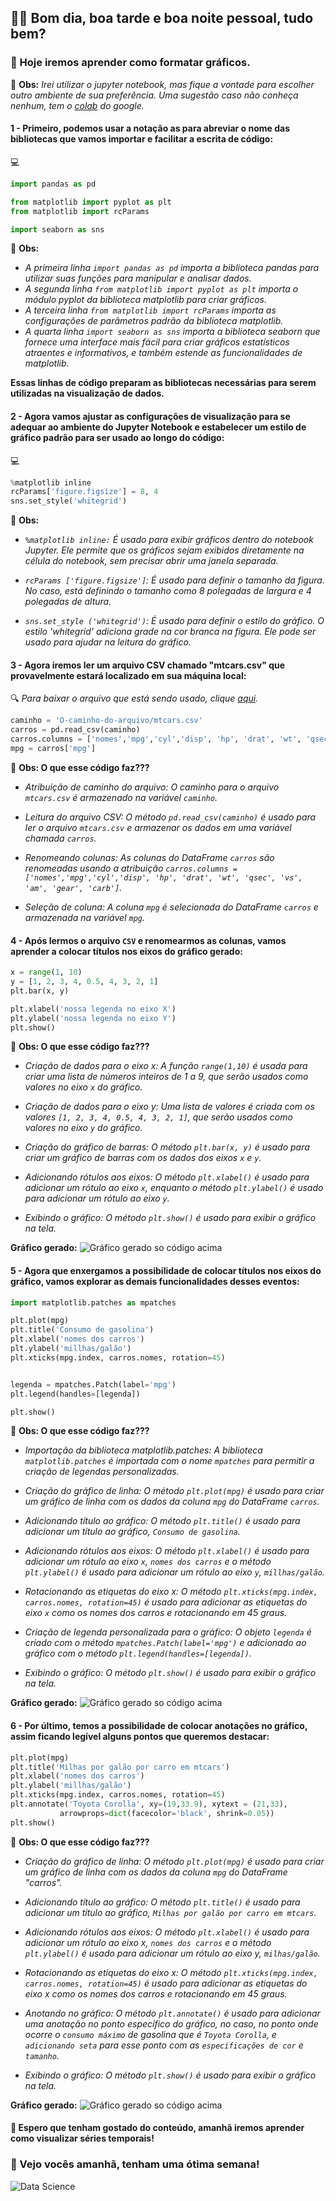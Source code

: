 ## 👨‍💼 Bom dia, boa tarde e boa noite pessoal, tudo bem?

### 🦥 Hoje iremos aprender como formatar gráficos.

📝 **Obs:** _Irei utilizar o jupyter notebook, mas fique a vontade para escolher outro ambiente de sua preferência. Uma sugestão caso não conheça nenhum, tem o [colab](https://colab.research.google.com/) do google._

#### 1 - Primeiro, podemos usar a notação as para abreviar o nome das bibliotecas que vamos importar e facilitar a escrita de código:

:computer:
```py
import pandas as pd

from matplotlib import pyplot as plt
from matplotlib import rcParams

import seaborn as sns
```

📝 **Obs:** 
- _A primeira linha `import pandas as pd` importa a biblioteca pandas para utilizar suas funções para manipular e analisar dados._
- _A segunda linha `from matplotlib import pyplot as plt` importa o módulo pyplot da biblioteca matplotlib para criar gráficos._
- _A terceira linha `from matplotlib import rcParams` importa as configurações de parâmetros padrão da biblioteca matplotlib._
- _A quarta linha `import seaborn as sns` importa a biblioteca seaborn que fornece uma interface mais fácil para criar gráficos estatísticos atraentes e informativos, e também estende as funcionalidades de matplotlib._

**Essas linhas de código preparam as bibliotecas necessárias para serem utilizadas na visualização de dados.**


#### 2 - Agora vamos ajustar as configurações de visualização para se adequar ao ambiente do Jupyter Notebook e estabelecer um estilo de gráfico padrão para ser usado ao longo do código:

:computer:
```py
%matplotlib inline
rcParams['figure.figsize'] = 8, 4
sns.set_style('whitegrid')
```

📝 **Obs:** 
 - _`%matplotlib inline:` É usado para exibir gráficos dentro do notebook Jupyter. Ele permite que os gráficos sejam exibidos diretamente na célula do notebook, sem precisar abrir uma janela separada._

- _`rcParams ['figure.figsize']`: É usado para definir o tamanho da figura. No caso, está definindo o tamanho como 8 polegadas de largura e 4 polegadas de altura._

- _`sns.set_style ('whitegrid')`: É usado para definir o estilo do gráfico. O estilo 'whitegrid' adiciona grade na cor branca na figura. Ele pode ser usado para ajudar na leitura do gráfico._


#### 3 - Agora iremos ler um arquivo CSV chamado "mtcars.csv" que provavelmente estará localizado em sua máquina local:

🔍 _Para baixar o arquivo que está sendo usado, clique [aqui](https://drive.google.com/file/d/1Z_B_nGM7O_YfNvtDYLL0PlBHzOX_WmSG/view?usp=sharing)._

```py
caminho = 'O-caminho-do-arquivo/mtcars.csv'
carros = pd.read_csv(caminho)
carros.columns = ['nomes','mpg','cyl','disp', 'hp', 'drat', 'wt', 'qsec', 'vs', 'am', 'gear', 'carb']
mpg = carros['mpg'] 
```

📝 **Obs: O que esse código faz???** 
- _Atribuição de caminho do arquivo: O caminho para o arquivo `mtcars.csv` é armazenado na variável `caminho`._

- _Leitura do arquivo CSV: O método `pd.read_csv(caminho)` é usado para ler o arquivo `mtcars.csv` e armazenar os dados em uma variável chamada `carros`._

- _Renomeando colunas: As colunas do DataFrame `carros` são renomeadas usando a atribuição `carros.columns = ['nomes','mpg','cyl','disp', 'hp', 'drat', 'wt', 'qsec', 'vs', 'am', 'gear', 'carb']`._

- _Seleção de coluna: A coluna `mpg` é selecionada do DataFrame `carros` e armazenada na variável `mpg`._


#### 4 - Após lermos o arquivo `CSV` e  renomearmos as colunas, vamos aprender a colocar títulos nos eixos do gráfico gerado:

```py
x = range(1, 10)
y = [1, 2, 3, 4, 0.5, 4, 3, 2, 1]
plt.bar(x, y)

plt.xlabel('nossa legenda no eixo X')
plt.ylabel('nossa legenda no eixo Y')
plt.show()
```

📝 **Obs: O que esse código faz???** 
- _Criação de dados para o eixo x: A função `range(1,10)` é usada para criar uma lista de números inteiros de 1 a 9, que serão usados como valores no eixo `x` do gráfico._

- _Criação de dados para o eixo y: Uma lista de valores é criada com os valores `[1, 2, 3, 4, 0.5, 4, 3, 2, 1]`, que serão usados como valores no eixo `y` do gráfico._

- _Criação do gráfico de barras: O método `plt.bar(x, y)` é usado para criar um gráfico de barras com os dados dos eixos `x` e `y`._

- _Adicionando rótulos aos eixos: O método `plt.xlabel()` é usado para adicionar um rótulo ao eixo `x`, enquanto o método `plt.ylabel()` é usado para adicionar um rótulo ao eixo `y`._

- _Exibindo o gráfico: O método `plt.show()` é usado para exibir o gráfico na tela._


**Gráfico gerado:**
![Gráfico gerado so código acima](https://github.com/moises-creator/studying_data_science/blob/main/data_science_basic_training/chapter_two/imagem11.png?raw=true)


#### 5 - Agora que enxergamos a possibilidade de colocar títulos nos eixos do gráfico, vamos explorar as demais funcionalidades desses eventos:

```py
import matplotlib.patches as mpatches

plt.plot(mpg)
plt.title('Consumo de gasolina')
plt.xlabel('nomes dos carros')
plt.ylabel('millhas/galão')
plt.xticks(mpg.index, carros.nomes, rotation=45)


legenda = mpatches.Patch(label='mpg')
plt.legend(handles=[legenda])

plt.show()
```

📝 **Obs: O que esse código faz???** 
- _Importação da biblioteca matplotlib.patches: A biblioteca `matplotlib.patches` é importada com o nome `mpatches` para permitir a criação de legendas personalizadas._

- _Criação do gráfico de linha: O método `plt.plot(mpg)` é usado para criar um gráfico de linha com os dados da coluna `mpg` do DataFrame `carros`._

- _Adicionando título ao gráfico: O método `plt.title()` é usado para adicionar um título ao gráfico, `Consumo de gasolina`._

- _Adicionando rótulos aos eixos: O método `plt.xlabel()` é usado para adicionar um rótulo ao eixo `x`, `nomes dos carros` e o método `plt.ylabel()` é usado para adicionar um rótulo ao eixo `y`, `millhas/galão`._

- _Rotacionando as etiquetas do eixo x: O método `plt.xticks(mpg.index, carros.nomes, rotation=45)` é usado para adicionar as etiquetas do eixo `x` como os nomes dos carros e rotacionando em 45 graus._

- _Criação de legenda personalizada para o gráfico: O objeto `legenda` é criado com o método `mpatches.Patch(label='mpg')` e adicionado ao gráfico com o método `plt.legend(handles=[legenda])`._

- _Exibindo o gráfico: O método `plt.show()` é usado para exibir o gráfico na tela._

**Gráfico gerado:**
![Gráfico gerado so código acima](https://github.com/moises-creator/studying_data_science/blob/main/data_science_basic_training/chapter_two/imagem12.png?raw=true)

#### 6 - Por último, temos a possibilidade de colocar anotações no gráfico, assim ficando legível alguns pontos que queremos destacar:

```py
plt.plot(mpg)
plt.title('Milhas por galão por carro em mtcars')
plt.xlabel('nomes dos carros')
plt.ylabel('millhas/galão')
plt.xticks(mpg.index, carros.nomes, rotation=45)
plt.annotate('Toyota Corolla', xy=(19,33.9), xytext = (21,33),
           arrowprops=dict(facecolor='black', shrink=0.05))
plt.show()
```

📝 **Obs: O que esse código faz???** 
- _Criação do gráfico de linha: O método `plt.plot(mpg)` é usado para criar um gráfico de linha com os dados da coluna `mpg` do DataFrame "carros"._

- _Adicionando título ao gráfico: O método `plt.title()` é usado para adicionar um título ao gráfico, `Milhas por galão por carro em mtcars`._

- _Adicionando rótulos aos eixos: O método `plt.xlabel()` é usado para adicionar um rótulo ao eixo x, `nomes dos carros` e o método `plt.ylabel()` é usado para adicionar um rótulo ao eixo y, `milhas/galão`._

- _Rotacionando as etiquetas do eixo x: O método `plt.xticks(mpg.index, carros.nomes, rotation=45)` é usado para adicionar as etiquetas do eixo x como os nomes dos carros e rotacionando em 45 graus._

- _Anotando no gráfico: O método `plt.annotate()` é usado para adicionar uma anotação no ponto específico do gráfico, no caso, no ponto onde ocorre o `consumo máximo` de gasolina que é `Toyota Corolla`, e `adicionando seta` para esse ponto com as `especificações de cor` e `tamanho`._

- _Exibindo o gráfico: O método `plt.show()` é usado para exibir o gráfico na tela._

**Gráfico gerado:**
![Gráfico gerado so código acima](https://github.com/moises-creator/studying_data_science/blob/main/data_science_basic_training/chapter_two/imagem13.png?raw=true)


#### 🌊 Espero que tenham gostado do conteúdo, amanhã iremos aprender como visualizar séries temporais!

### 🚀 Vejo vocês amanhã, tenham uma ótima semana!

![Data Science](https://media.licdn.com/dms/image/C4D12AQGD_su1k14bYA/article-cover_image-shrink_600_2000/0/1583217311227?e=2147483647&v=beta&t=s_7cvkGjyfNTp2x6mnsiPFUfbPhWyvnMIavE_na62bE)
